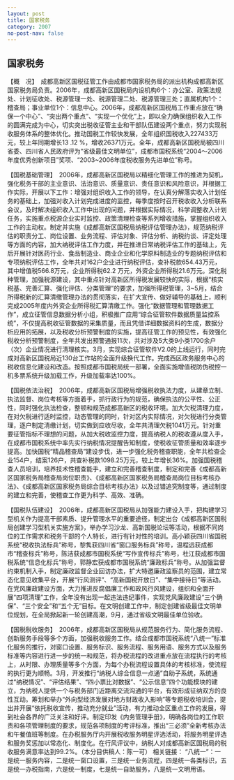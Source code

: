 ```yaml
---
layout: post
title: 国家税务
category: 2007
no-post-nav: false
---
```


## 国家税务

【概　况】　成都高新区国税征管工作由成都市国家税务局的派出机构成都高新区国家税务局负责。2006年，成都高新区国税局内设机构6个：办公室、政策法规处、计划征收处、税源管理一处、税源管理二处、税源管理三处；直属机构1个：稽查局；事业单位1个：信息中心。2006年，成都高新区国税局工作重点放在“确保一个中心”、“突出两个重点”、“实现一个优化”上，即以全力确保组织收入工作的圆满完成为中心，切实突出税收征管主业和干部队伍建设两个重点，努力实现税收服务体系的整体优化。推动国税工作较快发展，全年组织国税收入227433万元，较上年同期增长13 .12 %，增收26371万元。全年，成都高新区国税局被四川省委、四川省人民政府评为“省级最佳文明单位”，成都市国税系统“2004～2006年度优秀创新项目”奖项、“2003~2006年度税收服务先进单位”称号。

【国税基础管理】　2006年，成都高新区国税局以精细化管理工作的推进为契机，强化税务干部的主业意识、法治意识、质量意识、责任意识和风险意识，并根据工作实际，开展以下工作：增强对组织收入工作的领导，在认真分解落实收入计划任务的基础上，加强对收入计划完成进度的监控，每季度按时召开税收收入分析联系会议，及时解决组织收入工作中出现的问题，并根据实际情况，科学调整收入计划任务，实施重点税源企业实时监控、政策清理检查等系列增收措施，掌握组织收入工作的主动权。制定并实施《成都高新区国税局纳税评估管理办法》，规范纳税评估的职责分工、岗位设置、业务流程、评估对象、评估分析、纳税约谈、评定处理等方面的内容，加大纳税评估工作力度，并在推进日常纳税评估工作的基础上，先后开展针对医药行业、食品制造业、商业企业和化学原料制造业的专题纳税评估和专项纳税评估工作，全年共对162户企业进行纳税评估，查补税款654.43万元，其中增值税566.8万元，企业所得税62.2 万元，外资企业所得税21.6万元。深化税种管理，加强税源建设，其中重点针对高新区所得税发展较快的实际，根据“核实税基、完善汇算、强化评估、分类管理”的要求，加强所得税管理，3~5月，结合所得税新的汇算清缴管理办法的贯彻落实，在扩大宣传、做好辅导的基础上，顺利完成2005年度内外资企业所得税汇算清缴工作。强化“数据管理和管理数据工作”，成立征管信息数据分析小组，积极推广应用“综合征管软件数据质量监控系统”，不仅提高税收征管数据的采集质量，而且凭借详细数据资料的生成，数据分析应用的拓展，以及税收分析预警制度的实施，提高征管工作的预见性，有效强化税收分析预警制度，全年共发出预警通报11次，共对涉及5大类9小类1700余户（次）企业情况进行清理核实。3月，实现综合征管软件V2.0的上线运行，同时完成对高新区国税局近130台工作站的全面升级换代工作。完成西区政务服务中心的税收信息化建设和改造。按照成都市国税局统一部署，全面实施增值税防伪税控一机多票系统升级加载工作，升级加载率达100%。

【国税依法治税】　2006年，成都高新区国税局增强税收执法力度，从建章立制、执法监督、岗位考核等方面着手，抓行政行为的规范，确保执法的公平性、公正性，同时强化执法检查，整顿和规范成都高新区的税收环境。加大欠税清理力度，在对欠税进行适时监控，动态管理的同时，针对区内实际情况，对欠税进行分类管理，逐户制定清缴计划，切实做到应收尽收，全年共清理欠税1041万元。针对重要征管指标不理想的问题，从加大税收监控力度，提高纳税人的税收遵从度入手，在成都市国税系统中率先实行纳税情况提醒告知制度，使税收征管质量和效率逐步提高。加快国税“精品稽查局”建设步伐，进一步强化税务稽查职能，全年共检查企业154户，结案126户，共查补税款1098.25万元，较上年增长36%。加强国税稽查人员培训，培养技术性稽查能手，建立和完善稽查制度，制定和完善《成都高新区国家税务局稽查局岗位职责》、《成都高新区国家税务局稽查局岗位目标考核办法》、《成都高新区国家税务局综合目标考核办法》以及过错追究制度等，通过制度的建立和完善，使稽查工作更为科学、高效、准确。

【国税队伍建设】　2006年，成都高新区国税局从加强能力建设入手，把构建学习型机关作为提高干部素质、提升管理水平的重要途径，制定出台《成都高新区国税局创建学习型机关实施方案》，举办学习沙龙、高新国税论坛等活动，根据不同岗位的工作需求和税务干部的个人特长，进行有针对性的培训。高小颖获四川省国税系统“税收执法标兵”称号，黎隽获四川省“窗口服务标兵”称号，温程远获成都市“稽查标兵”称号，陈洁获成都市国税系统“写作宣传标兵”称号，杜江获成都市国税系统“信息化标兵”称号，郭静宏获成都市国税系统“廉政标兵”称号。从加强监督约束机制入手，制定廉政监督企业回访办法，扩大特邀廉政监察员的范围，建立常态化意见收集平台，开展“行风测评”、“高新国税开放日”、“集中接待日”等活动。在党风廉政建设方面，大力推进反腐倡廉工作和政风行风建设，组织和全面开展“四项清理”工作，全年没有出现一起违法违纪事件，实现党风廉政建设“三个确保”、“三个安全”和“五个无”目标。在文明创建工作中，制定创建省级最佳文明单位规划，在全局掀起新一轮创建高潮，9月，通过省级文明最佳单位验收。

【国税税收服务】　2006年，成都高新区国税局从规范服务行为、简化服务流程、创新服务手段等多个方面，加强税收服务工作。结合成都市国税系统“八统一”标准化服务的推行，对窗口设置、服务标识、服务流程、服务用语、服务方式以及服务标准等内容进行进一步的统一和规范，将办税流程的改进重点放在流程执行的考核上，从时限、办理质量等多个方面，为每个办税流程设置具体的考核标准，使流程的执行更为顺畅。3月，开发推行“纳税人综合信息一点通”自助子系统，系统通过“纳税情况”、“评估结果”、“四小票比对数据”、“公示信息”四个功能模块的建立，为纳税人提供一个与税务部门近距离交流沟通的平台，有效形成征纳双方的良性互动。筹划和举办“外向型经济发展对地方财政收入影响”等专题税收培训会，提出并开展“依托税收宣传，推动充分就业”活动，有力推动全区重点工作的发展，得到社会各界的广泛关注和好评。制定印发《内务管理手册》，明确各岗位的工作职责和各项管理制度的要求，规范各项制度的考评标准，推出“三必须”全新考核办法和午餐值班等制度。在办税服务厅内开展税收服务明星评选活动，将服务明星评选和服务奖惩加以常态化、制度化。在行风评议中，纳税人对成都高新区国税局的税收服务满意率达到99.2%。（本分目供稿人：陈一可）
相关链接：
“八统一”：一是统一服务内容，二是统一窗口设置，三是统一业务流程，四是统一各类标识，五是统一办税指南，六是统一制度，七是统一自助服务，八是统一文明用语。
